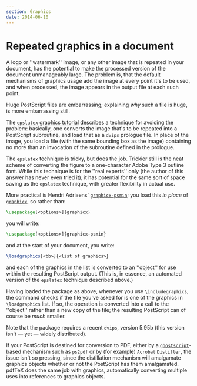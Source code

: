 ```yaml
---
section: Graphics
date: 2014-06-10
---
```


# Repeated graphics in a document

A logo or ''watermark'' image, or any other image that is repeated in
your document, has the potential to make the processed version of the
document unmanageably large.  The problem is, that the default
mechanisms of graphics usage add the image at every point it's to be
used, and when processed, the image appears in the output file at each
such point.

Huge PostScript files are embarrassing; explaining _why_ such a file
is huge, is more embarrassing still.

The [`epslatex` graphics tutorial](FAQ-tutbitslatex.md)
describes a technique for avoiding the problem: basically, one
converts the image that's to be repeated into a PostScript subroutine, and
load that as a `dvips` prologue file.  In place of the image,
you load a file (with the same bounding box as the image) containing
no more than an invocation of the subroutine defined in the prologue.

The `epslatex` technique is tricky, but does the job.  Trickier
still is the neat scheme of converting the figure to a one-character
Adobe Type&nbsp;3 outline font.  While this technique is for the ''real
experts'' only (the author of this answer has never even tried it), it has
potential for the same sort of space saving as the `epslatex`
technique, with greater flexibility in actual use.

More practical is Hendri Adriaens' [`graphicx-psmin`](https://ctan.org/pkg/graphicx-psmin); you load
this _in place_ of [`graphicx`](https://ctan.org/pkg/graphicx), so rather than:
```latex
\usepackage[<options>]{graphicx}
```
you will write:
```latex
\usepackage[<options>]{graphicx-psmin}
```
and at the start of your document, you write:
```latex
\loadgraphics[<bb>]{<list of graphics>}
```
and each of the graphics in the list is converted to an ''object'' for
use within the resulting PostScript output.  (This is, in essence, an
automated version of the `epslatex` technique described above.)

Having loaded the package as above, whenever you use
`\includegraphics`, the command checks if the file you've asked for
is one of the graphics in `\loadgraphics` list.  If so, the
operation is converted into a call to the ''object'' rather than a new
copy of the file; the resulting PostScript can of course be _much_ smaller.

Note that the package requires a recent `dvips`, version
5.95b (this version isn't&nbsp;&mdash; yet&nbsp;&mdash; widely distributed).

If your PostScript is destined for conversion to PDF, either by a
[`ghostscript`](http://www.ghostscript.com/)-based
mechanism such as `ps2pdf` or by
(for example) `Acrobat` `Distiller`, the issue isn't
so pressing, since the distillation mechanism will amalgamate graphics
objects whether or not the PostScript has them amalgamated.  pdfTeX does
the same job with graphics, automatically converting multiple uses
into references to graphics objects.

